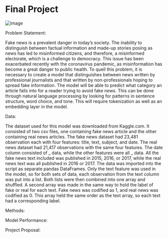 # Final Project

![image](https://user-images.githubusercontent.com/67920492/89720102-a84d8680-d99c-11ea-82e6-6182221ec9f0.png)

Problem Statement:

Fake news is a prevalent danger in today’s society. The inability to distinguish between factual information and made-up stories posing as news has led to misinformed citizens, and therefore, a misinformed electorate, which is a challenge to democracy. This issue has been exacerbated recently with the coronavirus pandemic, as misinformation has become a great danger to public health. To quell this problem, it is necessary to create a model that distinguishes between news written by professional journalists and that written by non-professionals hoping to spread fake information. The model will be able to predict what category an article falls into for a reader trying to avoid fake news. This can be done through natural language processing by looking for patterns in sentence structure, word choice, and tone. This will require tokenization as well as an embedding layer in the model.

Data:

The dataset used for this model was downloaded from Kaggle.com. It consisted of two csv files, one containing fake news article and the other containing real news articles. The fake news dataset had 23,481 observation each with four features: title, text, subject, and date. The real news dataset had 21,417 observations with the same four features. The date column consisted of _ data, while the other features were all _ data. All the fake news text included was published in 2015, 2016, or 2017, while the real news text was all published in 2016 or 2017. The data was imported into the script as separate pandas DataFrames. Only the text feature was used in the model, so for both sets of data, each observation from the text column was put into a list. Both lists were then combined into one array and shuffled. A second array was made in the same way to hold the label of fake or real for each text. Fake news was codified as 1, and real news was codified as 0. This array held the same order as the text array, so each text had a corresponding label. 

Methods:

Model Performance:

Project Proposal:

